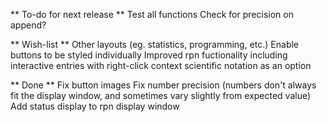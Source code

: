 ** To-do for next release **
Test all functions
Check for precision on append?

** Wish-list **
Other layouts (eg. statistics, programming, etc.)
Enable buttons to be styled individually
Improved rpn fuctionality including interactive entries with right-click context
scientific notation as an option

** Done **
Fix button images
Fix number precision (numbers don't always fit the display window, and sometimes vary slightly from expected value)
Add status display to rpn display window
